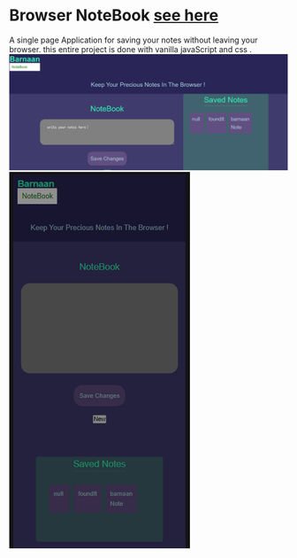 #  Browser NoteBook  [see here ](https://dapper-manatee-61c189.netlify.app/) 

A single page Application for saving your notes without leaving your browser. 
this entire project is done with vanilla javaScript and css  .
![showcase](desktopView.png)
![showcase](mobileView.png)

